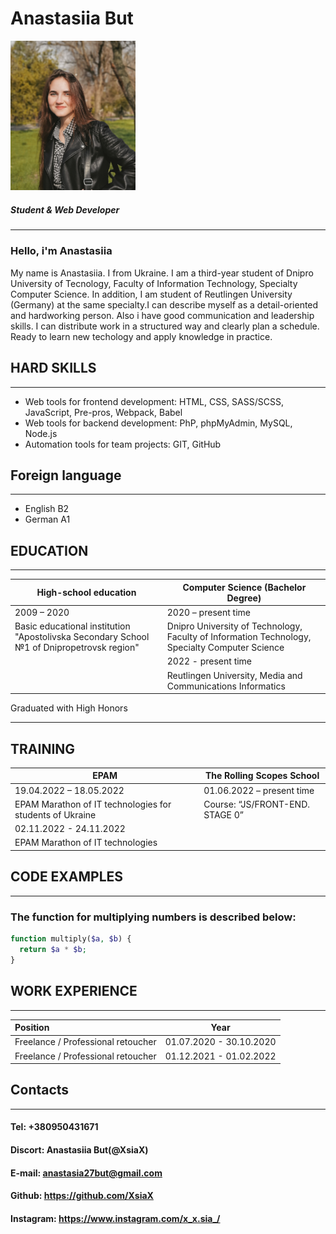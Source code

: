 # **Anastasiia But**

<img src="./photo.jpg" alt="drawing" style="width:200px;"/>

##### _Student & Web Developer_

---

### **Hello, i'm Anastasiia**

My name is Anastasiia. I from Ukraine. I am a third-year student of Dnipro University of Tecnology, Faculty of Information Technology, Specialty Computer Science. In addition, I am student of Reutlingen University (Germany) at the same specialty.I can describe myself as a detail-oriented and hardworking person. Also i have good communication and leadership skills. I can distribute work in a structured way and clearly plan a schedule. Ready to learn new techology and apply knowledge in practice.

## HARD SKILLS

---

- Web tools for frontend development: HTML, CSS, SASS/SCSS, JavaScript, Pre-pros, Webpack, Babel
- Web tools for backend development: PhP, phpMyAdmin, MySQL, Node.js
- Automation tools for team projects: GIT, GitHub

## Foreign language

---

- English B2
- German A1

## EDUCATION

---

| High-school education                                                                     | Computer Science (Bachelor Degree)                                                             |
| ----------------------------------------------------------------------------------------- | ---------------------------------------------------------------------------------------------- |
| 2009 – 2020                                                                               | 2020 – present time                                                                            |
| Basic educational institution "Apostolivska Secondary School №1 of Dnipropetrovsk region" | Dnipro University of Technology, Faculty of Information Technology, Specialty Computer Science |
|                                                                                           | 2022 - present time                                                                            |
|                                                                                           | Reutlingen University, Media and Communications Informatics                                    |

Graduated with High Honors

---

## TRAINING

| EPAM                                                     | The Rolling Scopes School       |
| -------------------------------------------------------- | ------------------------------- |
| 19.04.2022 – 18.05.2022                                  | 01.06.2022 – present time       |
| EPAM Marathon of IT technologies for students of Ukraine | Course: “JS/FRONT-END. STAGE 0” |
| 02.11.2022 - 24.11.2022                                  |                                 |
| EPAM Marathon of IT technologies                         |                                 |

## CODE EXAMPLES

---

### The function for multiplying numbers is described below:

```php
function multiply($a, $b) {
  return $a * $b;
}
```

## WORK EXPERIENCE

---

| Position                           |          Year           |
| :--------------------------------- | :---------------------: |
| Freelance / Professional retoucher | 01.07.2020 - 30.10.2020 |
| Freelance / Professional retoucher | 01.12.2021 - 01.02.2022 |

## Contacts

---

#### Tel: +380950431671

#### Discort: Anastasiia But(@XsiaX)

#### E-mail: anastasia27but@gmail.com

#### Github: https://github.com/XsiaX

#### Instagram: https://www.instagram.com/x_x.sia_/
